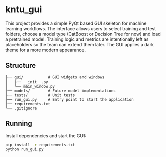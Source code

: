 # kntu_gui

This project provides a simple PyQt based GUI skeleton for machine learning workflows.
The interface allows users to select training and test folders, choose a model type
(CatBoost or Decision Tree for now) and load a pretrained model. Training logic and
metrics are intentionally left as placeholders so the team can extend them later.
The GUI applies a dark theme for a more modern appearance.

## Structure

```
├── gui/           # GUI widgets and windows
│   ├── __init__.py
│   └── main_window.py
├── models/        # Future model implementations
├── tests/         # Unit tests
├── run_gui.py     # Entry point to start the application
├── requirements.txt
└── .gitignore
```

## Running

Install dependencies and start the GUI:

```bash
pip install -r requirements.txt
python run_gui.py
```
